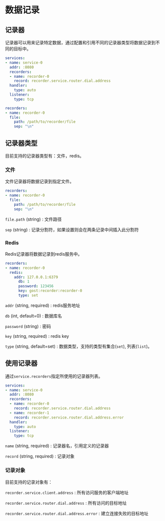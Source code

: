 # 数据记录

## 记录器

记录器可以用来记录特定数据，通过配置和引用不同的记录器类型将数据记录到不同的目标中。

```yaml
services:
- name: service-0
  addr: :8080
  recorders:
  - name: recorder-0
    record: recorder.service.router.dial.address
  handler:
    type: auto
  listener:
    type: tcp

recorders:
- name: recorder-0
  file:
    path: /path/to/recorder/file
    sep: "\n"
```

## 记录器类型

目前支持的记录器类型有：文件，redis。

### 文件

文件记录器将数据记录到指定文件。

```yaml
recorders:
- name: recorder-0
  file:
    path: /path/to/recorder/file
    sep: "\n"
```

`file.path` (string)
:    文件路径

`sep` (string)
:    记录分割符，如果设置则会在两条记录中间插入此分割符

### Redis

Redis记录器将数据记录到redis服务中。

```yaml
recorders:
- name: recorder-0
  redis:
    addr: 127.0.0.1:6379
	  db: 1
	  password: 123456
	  key: gost:recorder:recorder-0
	  type: set
```

`addr` (string, required)
:    redis服务地址

`db` (int, default=0)
:    数据库名

`password` (string)
:    密码

`key` (string, required)
:    redis key

`type` (string, default=set)
:    数据类型，支持的类型有集合(`set`), 列表(`list`)。

## 使用记录器

通过`service.recorders`指定所使用的记录器列表。

```yaml
services:
- name: service-0
  addr: :8080
  recorders:
  - name: recorder-0
    record: recorder.service.router.dial.address
  - name: recorder-1
    record: recorder.service.router.dial.address.error
  handler:
    type: auto
  listener:
    type: tcp
```

`name` (string, required)
:    记录器名，引用定义的记录器

`record` (string, required)
:    记录对象

### 记录对象

目前支持的记录对象有：

`recorder.service.client.address`
:    所有访问服务的客户端地址

`recorder.service.router.dial.address`
:   所有访问的目标地址

`recorder.service.router.dial.address.error`
:   建立连接失败的目标地址
